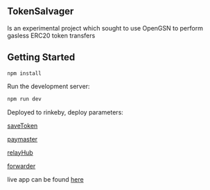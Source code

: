 ## TokenSalvager
Is an experimental project which sought to use OpenGSN to perform gasless ERC20 token transfers

## Getting Started
```npm install ```

Run the development server:

```bash
npm run dev
```

Deployed to rinkeby, deploy parameters: 

  [saveToken](https://rinkeby.etherscan.io/tx/0x0D224419710b329CC81F0d7D0CA9FD59e7EB49af)
        
   [paymaster](https://rinkeby.etherscan.io/tx/0xC7672577cB5c4156530558E0ccF12852BbA634F4)
        
   [relayHub](https://rinkeby.etherscan.io/tx/0x6650d69225CA31049DB7Bd210aE4671c0B1ca132)
        
   [forwarder](https://rinkeby.etherscan.io/tx/0x83A54884bE4657706785D7309cf46B58FE5f6e8a)
        
live app can be found [here](https://rinkebytokensaver.vercel.app)
